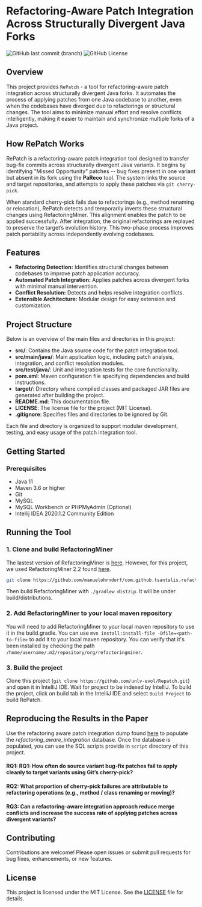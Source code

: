 # Refactoring-Aware Patch Integration Across Structurally Divergent Java Forks

![GitHub last commit (branch)](https://img.shields.io/github/last-commit/unlv-evol/RePatch/main)
![GitHub License](https://img.shields.io/github/license/unlv-evol/RePatch)
## Overview

This project provides `RePatch` - a tool for refactoring-aware patch integration across structurally divergent Java forks. It automates the process of applying patches from one Java codebase to another, even when the codebases have diverged due to refactorings or structural changes. The tool aims to minimize manual effort and resolve conflicts intelligently, making it easier to maintain and synchronize multiple forks of a Java project.

## How RePatch Works

RePatch is a refactoring-aware patch integration tool designed to transfer bug-fix commits across structurally divergent Java variants. It begins by identifying "Missed Opportunity" patches -- bug fixes present in one variant but absent in its fork using the **PaReco** tool. The system links the source and target repositories, and attempts to apply these patches via `git cherry-pick`.

When standard cherry-pick fails due to refactorings (e.g., method renaming or relocation), RePatch detects and temporarily inverts these structural changes using RefactoringMiner. This alignment enables the patch to be applied successfully. After integration, the original refactorings are replayed to preserve the target’s evolution history. This two-phase process improves patch portability across independently evolving codebases.

## Features

- **Refactoring Detection:** Identifies structural changes between codebases to improve patch application accuracy.
- **Automated Patch Integration:** Applies patches across divergent forks with minimal manual intervention.
- **Conflict Resolution:** Detects and helps resolve integration conflicts.
- **Extensible Architecture:** Modular design for easy extension and customization.

## Project Structure

Below is an overview of the main files and directories in this project:

- **src/**: Contains the Java source code for the patch integration tool.
- **src/main/java/**: Main application logic, including patch analysis, integration, and conflict resolution modules.
- **src/test/java/**: Unit and integration tests for the core functionality.
- **pom.xml**: Maven configuration file specifying dependencies and build instructions.
- **target/**: Directory where compiled classes and packaged JAR files are generated after building the project.
- **README.md**: This documentation file.
- **LICENSE**: The license file for the project (MIT License).
- **.gitignore**: Specifies files and directories to be ignored by Git.

Each file and directory is organized to support modular development, testing, and easy usage of the patch integration tool.

## Getting Started

### Prerequisites

- Java 11
- Maven 3.6 or higher
- Git
- MySQL
- MySQL Workbench or PHPMyAdmin (Optional)
- Intellij IDEA 2020.1.2 Community Edition

## Running the Tool

### 1. Clone and build RefactoringMiner 
The lastest version of RefactoringMiner is [here](https://github.com/tsantalis/RefactoringMiner). However, for this project, we used RefactoringMiner 2.2 found [here](https://github.com/manuelohrndorf/com.github.tsantalis.refactoringminer). 
```sh
git clone https://github.com/manuelohrndorf/com.github.tsantalis.refactoringminer
```
Then build RefactoringMiner with `./gradlew distzip`. It will be under build/distributions.

### 2. Add RefactoringMiner to your local maven repository
You will need to add RefactoringMiner to your local maven repository to use it in the build.gradle. You can use `mvn install:install-file -Dfile=<path-to-file>` to add it to your local maven repository. You can verify that it's been installed by checking the path `/home/username/.m2/repository/org/refactoringminer`.

### 3. Build the project
Clone this project (`git clone https://github.com/unlv-evol/Repatch.git`) and open it in IntelliJ IDE. Wait for project to be indexed by IntelliJ. To build the project, click on build tab in the IntelliJ IDE and select `Build Project` to build RePatch.

## Reproducing the Results in the Paper
Use the refactoring aware patch integration dump found [here]() to populate the *refactoring_aware_integration* database. Once the database is populated, you can use the SQL scripts provide in `script` directory of this project.
#### RQ1: RQ1: How often do source variant bug-fix patches fail to apply cleanly to target variants using Git’s cherry-pick?

#### RQ2: What proportion of cherry-pick failures are attributable to refactoring operations (e.g., method / class renaming or moving)?

#### RQ3: Can a refactoring-aware integration approach reduce merge conflicts and increase the success rate of applying patches across divergent variants?

## Contributing

Contributions are welcome! Please open issues or submit pull requests for bug fixes, enhancements, or new features.

## License

This project is licensed under the MIT License. See the [LICENSE](LICENSE) file for details.

